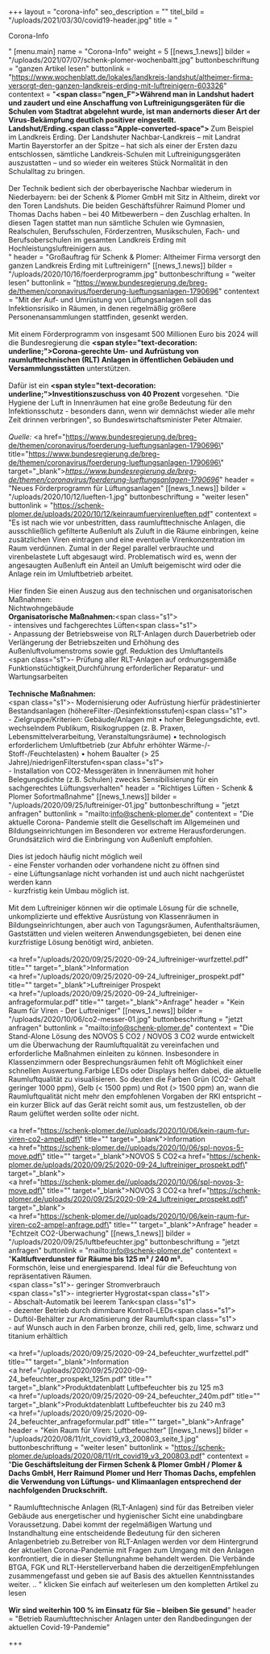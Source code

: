 +++
layout = "corona-info"
seo_description = ""
titel_bild = "/uploads/2021/03/30/covid19-header.jpg"
title = "<p>Corona-Info</p>"
[menu.main]
name = "Corona-Info"
weight = 5
[[news_1.news]]
bilder = "/uploads/2021/07/07/schenk-plomer-wochenbaltt.jpg"
buttonbeschriftung = "ganzen Artikel lesen"
buttonlink = "https://www.wochenblatt.de/lokales/landkreis-landshut/altheimer-firma-versorgt-den-ganzen-landkreis-erding-mit-luftreinigern-603326"
contentext = "<strong><span class=\"ngen_F\">Während man in Landshut hadert und zaudert und eine Anschaffung von Luftreinigungsgeräten für die Schulen vom Stadtrat abgelehnt wurde, ist man andernorts dieser Art der Virus-Bekämpfung deutlich positiver eingestellt.<br></span>Landshut/Erding.<span class=\"Apple-converted-space\"> </span></strong>Zum Beispiel im Landkreis Erding. Der Landshuter Nachbar-Landkreis – mit Landrat Martin Bayerstorfer an der Spitze – hat sich als einer der Ersten dazu entschlossen, sämtliche Landkreis-Schulen mit Luftreinigungsgeräten auszustatten – und so wieder ein weiteres Stück Normalität in den Schulalltag zu bringen.<br><br>Der Technik bedient sich der oberbayerische Nachbar wiederum in Niederbayern: bei der Schenk &amp; Plomer GmbH mit Sitz in Altheim, direkt vor den Toren Landshuts. Die beiden Geschäftsführer Raimund Plomer und Thomas Dachs haben – bei 40 Mitbewerbern – den Zuschlag erhalten. In diesen Tagen stattet man nun sämtliche Schulen wie Gymnasien, Realschulen, Berufsschulen, Förderzentren, Musikschulen, Fach- und Berufsoberschulen im gesamten Landkreis Erding mit Hochleistungsluftreinigern aus.<br>"
header = "Großauftrag für Schenk & Plomer: Altheimer Firma versorgt den ganzen Landkreis Erding mit Luftreinigern"
[[news_1.news]]
bilder = "/uploads/2020/10/16/foerderprogramm.jpg"
buttonbeschriftung = "weiter lesen"
buttonlink = "https://www.bundesregierung.de/breg-de/themen/coronavirus/foerderung-lueftungsanlagen-1790696"
contentext = "Mit der Auf- und Umrüstung von Lüftungsanlagen soll das Infektionsrisiko in Räumen, in denen regelmäßig größere Personenansammlungen stattfinden, gesenkt werden.<br><br>Mit einem Förderprogramm von insgesamt 500 Millionen Euro bis 2024 will die Bundesregierung die <strong><span style=\"text-decoration: underline;\">Corona-gerechte Um- und Aufrüstung von raumlufttechnischen (RLT) Anlagen in öffentlichen Gebäuden und Versammlungsstätten</span></strong> unterstützen. <br><br>Dafür ist ein <strong><span style=\"text-decoration: underline;\">Investitionszuschuss von 40 Prozent</span></strong> vorgesehen. \"Die Hygiene der Luft in Innenräumen hat eine große Bedeutung für den Infektionsschutz - besonders dann, wenn wir demnächst wieder alle mehr Zeit drinnen verbringen\", so Bundeswirtschaftsminister Peter Altmaier.<br><br><em>Quelle: </em><a href=\"https://www.bundesregierung.de/breg-de/themen/coronavirus/foerderung-lueftungsanlagen-1790696\" title=\"https://www.bundesregierung.de/breg-de/themen/coronavirus/foerderung-lueftungsanlagen-1790696\" target=\"_blank\"><em>https://www.bundesregierung.de/breg-de/themen/coronavirus/foerderung-lueftungsanlagen-1790696</em></a>"
header = "Neues Förderprogramm für Lüftungsanlagen"
[[news_1.news]]
bilder = "/uploads/2020/10/12/lueften-1.jpg"
buttonbeschriftung = "weiter lesen"
buttonlink = "https://schenk-plomer.de/uploads/2020/10/12/keinraumfuervirenlueften.pdf"
contentext = "Es ist nach wie vor unbestritten, dass raumlufttechnische Anlagen, die ausschließlich gefilterte Außenluft als Zuluft in die Räume einbringen, keine zusätzlichen Viren eintragen und eine eventuelle Virenkonzentration im Raum verdünnen. Zumal in der Regel parallel verbrauchte und virenbelastete Luft abgesaugt wird. Problematisch wird es, wenn der angesaugten Außenluft ein Anteil an Umluft beigemischt wird oder die Anlage rein im Umluftbetrieb arbeitet. <br><br>Hier finden Sie einen Auszug aus den technischen und organisatorischen Maßnahmen:<br>Nichtwohngebäude<br><strong>Organisatorische Maßnahmen:</strong><span class=\"s1\"><br>- </span>intensives und fachgerechtes Lüften<span class=\"s1\"><br>- </span>Anpassung der Betriebsweise von RLT-Anlagen durch Dauerbetrieb oder Verlängerung der Betriebszeiten und Erhöhung des Außenluftvolumenstroms sowie ggf. Reduktion des Umluftanteils<br><span class=\"s1\">- </span>Prüfung aller RLT-Anlagen auf ordnungsgemäße Funktionstüchtigkeit,Durchführung erforderlicher Reparatur- und Wartungsarbeiten<br><br><strong>Technische Maßnahmen:</strong><br><span class=\"s1\">- </span>Modernisierung oder Aufrüstung hierfür prädestinierter Bestandsanlagen (höhereFilter-/Desinfektionsstufen)<span class=\"s1\"><br>- </span>Zielgruppe/Kriterien: Gebäude/Anlagen mit • hoher Belegungsdichte, evtl. wechselndem Publikum, Risikogruppen (z. B. Praxen, Lebensmittelverarbeitung, Veranstaltungsräume) • technologisch erforderlichem Umluftbetrieb (zur Abfuhr erhöhter Wärme-/-Stoff-/Feuchtelasten) • hohem Baualter (&gt; 25 Jahre)/niedrigenFilterstufen<span class=\"s1\"><br>- </span>Installation von CO2-Messgeräten in Innenräumen mit hoher Belegungsdichte (z.B. Schulen) zwecks Sensibilisierung für ein sachgerechtes Lüftungsverhalten"
header = "Richtiges Lüften - Schenk & Plomer Sofortmaßnahme"
[[news_1.news]]
bilder = "/uploads/2020/09/25/luftreiniger-01.jpg"
buttonbeschriftung = "jetzt anfragen"
buttonlink = "mailto:info@schenk-plomer.de"
contentext = "Die aktuelle Corona- Pandemie stellt die Gesellschaft im Allgemeinen und Bildungseinrichtungen im Besonderen vor extreme Herausforderungen. Grundsätzlich wird die Einbringung von Außenluft empfohlen. <br><br>Dies ist jedoch häufig nicht möglich weil<br>- eine Fenster vorhanden oder vorhandene nicht zu öffnen sind<br>- eine Lüftungsanlage nicht vorhanden ist und auch nicht nachgerüstet werden kann<br>- kurzfristig kein Umbau möglich ist.<br><br>Mit dem Luftreiniger können wir die optimale Lösung für die schnelle, unkomplizierte und effektive Ausrüstung von Klassenräumen in Bildungseinrichtungen, aber auch von Tagungsräumen, Aufenthaltsräumen, Gaststätten und vielen weiteren Anwendungsgebieten, bei denen eine kurzfristige Lösung benötigt wird, anbieten.<br><br><a href=\"/uploads/2020/09/25/2020-09-24_luftreiniger-wurfzettel.pdf\" title=\"\" target=\"_blank\">Information</a><br><a href=\"/uploads/2020/09/25/2020-09-24_luftreiniger_prospekt.pdf\" title=\"\" target=\"_blank\">Luftreiniger Prospekt<br></a><a href=\"/uploads/2020/09/25/2020-09-24_luftreiniger-anfrageformular.pdf\" title=\"\" target=\"_blank\">Anfrage</a>"
header = "Kein Raum für Viren - Der Luftreiniger"
[[news_1.news]]
bilder = "/uploads/2020/10/06/co2-messer-01.jpg"
buttonbeschriftung = "jetzt anfragen"
buttonlink = "mailto:info@schenk-plomer.de"
contentext = "Die Stand-Alone Lösung des NOVOS 5 CO2 / NOVOS 3 CO2 wurde entwickelt um die Überwachung der Raumluftqualität zu vereinfachen und erforderliche Maßnahmen einleiten zu können. Insbesondere in Klassenzimmern oder Besprechungsräumen fehlt oft Möglichkeit einer schnellen Auswertung.Farbige LEDs oder Displays helfen dabei, die aktuelle Raumluftqualität zu visualisieren. So deuten die Farben Grün (CO2- Gehalt geringer 1000 ppm), Gelb (&lt; 1500 ppm) und Rot (&gt; 1500 ppm) an, wann die Raumluftqualität nicht mehr den empfohlenen Vorgaben der RKI entspricht – ein kurzer Blick auf das Gerät reicht somit aus, um festzustellen, ob der Raum gelüftet werden sollte oder nicht.<br><br><a href=\"https://schenk-plomer.de//uploads/2020/10/06/kein-raum-fur-viren-co2-ampel.pdf\" title=\"\" target=\"_blank\">Information </a><br><a href=\"https://schenk-plomer.de//uploads/2020/10/06/spl-novos-5-move.pdf\" title=\"\" target=\"_blank\">NOVOS 5 CO2</a><a href=\"https://schenk-plomer.de/uploads/2020/09/25/2020-09-24_luftreiniger_prospekt.pdf\" target=\"_blank\"><br></a><a href=\"https://schenk-plomer.de//uploads/2020/10/06/spl-novos-3-move.pdf\" title=\"\" target=\"_blank\">NOVOS 3 CO2</a><a href=\"https://schenk-plomer.de/uploads/2020/09/25/2020-09-24_luftreiniger_prospekt.pdf\" target=\"_blank\"><br></a><a href=\"https://schenk-plomer.de//uploads/2020/10/06/kein-raum-fur-viren-co2-ampel-anfrage.pdf\" title=\"\" target=\"_blank\">Anfrage</a>"
header = "Echtzeit CO2-Überwachung"
[[news_1.news]]
bilder = "/uploads/2020/09/25/luftbefeuchter.jpg"
buttonbeschriftung = "jetzt anfragen"
buttonlink = "mailto:info@schenk-plomer.de"
contentext = "<strong>Kaltluftverdunster für Räume bis 125 m³ / 240 m³. </strong><br>Formschön, leise und energiesparend. Ideal für die Befeuchtung von repräsentativen Räumen.<br><span class=\"s1\">- </span>geringer Stromverbrauch<br><span class=\"s1\">- </span>integrierter Hygrostat<span class=\"s1\"><br>- </span>Abschalt-Automatik bei leerem Tank<span class=\"s1\"><br>- </span>dezenter Betrieb durch dimmbare Kontroll-LEDs<span class=\"s1\"><br>- </span>Duftöl-Behälter zur Aromatisierung der Raumluft<span class=\"s1\"><br>- </span>auf Wunsch auch in den Farben bronze, chili red, gelb, lime, schwarz und titanium erhältlich<br><br><a href=\"/uploads/2020/09/25/2020-09-24_befeuchter_wurfzettel.pdf\" title=\"\" target=\"_blank\">Information</a><br><a href=\"/uploads/2020/09/25/2020-09-24_befeuchter_prospekt_125m.pdf\" title=\"\" target=\"_blank\">Produktdatenblatt Luftbefeuchter bis zu 125 m3</a><br><a href=\"/uploads/2020/09/25/2020-09-24_befeuchter_240m.pdf\" title=\"\" target=\"_blank\">Produktdatenblatt Luftbefeuchter bis zu 240 m3</a><br><a href=\"/uploads/2020/09/25/2020-09-24_befeuchter_anfrageformular.pdf\" title=\"\" target=\"_blank\">Anfrage</a>"
header = "Kein Raum für Viren: Luftbefeuchter"
[[news_1.news]]
bilder = "/uploads/2020/08/11/rlt_covid19_v3_200803_seite_1.jpg"
buttonbeschriftung = "weiter lesen"
buttonlink = "https://schenk-plomer.de/uploads/2020/08/11/rlt_covid19_v3_200803.pdf"
contentext = "<strong>Die Geschäftsleitung der Firmen Schenk &amp; Plomer GmbH / Plomer &amp; Dachs GmbH, Herr Raimund Plomer und Herr Thomas Dachs, empfehlen die Verwendung von Lüftungs- und Klimaanlagen entsprechend der nachfolgenden Druckschrift.</strong><br><br>\" Raumlufttechnische Anlagen (RLT-Anlagen) sind für das Betreiben vieler Gebäude aus energetischer und hygienischer Sicht eine unabdingbare Voraussetzung. Dabei kommt der regelmäßigen Wartung und Instandhaltung eine entscheidende Bedeutung für den sicheren Anlagenbetrieb zu.Betreiber von RLT-Anlagen werden vor dem Hintergrund der aktuellen Corona-Pandemie mit Fragen zum Umgang mit den Anlagen konfrontiert, die in dieser Stellungnahme behandelt werden. Die Verbände BTGA, FGK und RLT-Herstellerverband haben die derzeitigenEmpfehlungen zusammengefasst und geben sie auf Basis des aktuellen Kenntnisstandes weiter. .. \" klicken Sie einfach auf weiterlesen um den kompletten Artikel zu lesen<br><br><strong>Wir sind weiterhin 100 % im Einsatz für Sie – bleiben Sie gesund</strong>"
header = "Betrieb Raumlufttechnischer Anlagen unter den Randbedingungen der aktuellen Covid-19-Pandemie"

+++
